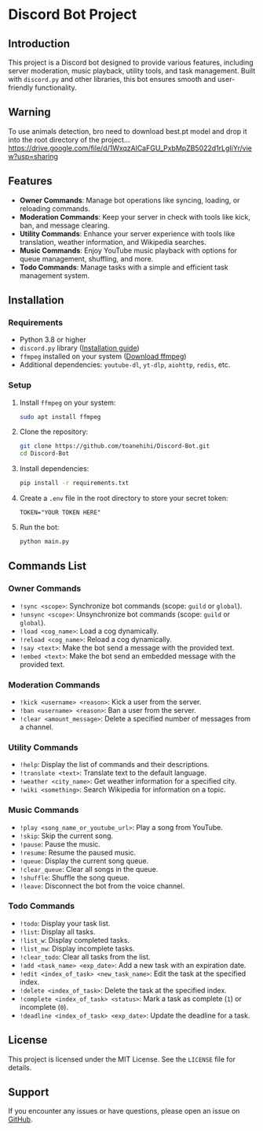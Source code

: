 
# Discord Bot Project

## Introduction
This project is a Discord bot designed to provide various features, including server moderation, music playback, utility tools, and task management. Built with `discord.py` and other libraries, this bot ensures smooth and user-friendly functionality.

## Warning
To use animals detection, bro need to download best.pt model and drop it into the root directory of the project...
https://drive.google.com/file/d/1WxqzAlCaFGU_PxbMpZB5022d1rLgIiYr/view?usp=sharing
## Features
- **Owner Commands**: Manage bot operations like syncing, loading, or reloading commands.
- **Moderation Commands**: Keep your server in check with tools like kick, ban, and message clearing.
- **Utility Commands**: Enhance your server experience with tools like translation, weather information, and Wikipedia searches.
- **Music Commands**: Enjoy YouTube music playback with options for queue management, shuffling, and more.
- **Todo Commands**: Manage tasks with a simple and efficient task management system.

## Installation
### Requirements
- Python 3.8 or higher
- `discord.py` library ([Installation guide](https://discordpy.readthedocs.io/en/stable/))
- `ffmpeg` installed on your system ([Download ffmpeg](https://ffmpeg.org/download.html))
- Additional dependencies: `youtube-dl`, `yt-dlp`, `aiohttp`, `redis`, etc.
### Setup
1. Install `ffmpeg` on your system:
   ```bash
   sudo apt install ffmpeg
   ```
2. Clone the repository:
   ```bash
   git clone https://github.com/toanehihi/Discord-Bot.git
   cd Discord-Bot
   ```
3. Install dependencies:
   ```bash
   pip install -r requirements.txt
   ```
4. Create a `.env` file in the root directory to store your secret token:
   ```
   TOKEN="YOUR TOKEN HERE"
   ```
5. Run the bot:
   ```bash
   python main.py
   ```

## Commands List
### Owner Commands
- `!sync <scope>`: Synchronize bot commands (scope: `guild` or `global`).
- `!unsync <scope>`: Unsynchronize bot commands (scope: `guild` or `global`).
- `!load <cog_name>`: Load a cog dynamically.
- `!reload <cog_name>`: Reload a cog dynamically.
- `!say <text>`: Make the bot send a message with the provided text.
- `!embed <text>`: Make the bot send an embedded message with the provided text.

### Moderation Commands
- `!kick <username> <reason>`: Kick a user from the server.
- `!ban <username> <reason>`: Ban a user from the server.
- `!clear <amount_message>`: Delete a specified number of messages from a channel.

### Utility Commands
- `!help`: Display the list of commands and their descriptions.
- `!translate <text>`: Translate text to the default language.
- `!weather <city_name>`: Get weather information for a specified city.
- `!wiki <something>`: Search Wikipedia for information on a topic.

### Music Commands
- `!play <song_name_or_youtube_url>`: Play a song from YouTube.
- `!skip`: Skip the current song.
- `!pause`: Pause the music.
- `!resume`: Resume the paused music.
- `!queue`: Display the current song queue.
- `!clear_queue`: Clear all songs in the queue.
- `!shuffle`: Shuffle the song queue.
- `!leave`: Disconnect the bot from the voice channel.

### Todo Commands
- `!todo`: Display your task list.
- `!list`: Display all tasks.
- `!list_w`: Display completed tasks.
- `!list_nw`: Display incomplete tasks.
- `!clear_todo`: Clear all tasks from the list.
- `!add <task_name> <exp_date>`: Add a new task with an expiration date.
- `!edit <index_of_task> <new_task_name>`: Edit the task at the specified index.
- `!delete <index_of_task>`: Delete the task at the specified index.
- `!complete <index_of_task> <status>`: Mark a task as complete (`1`) or incomplete (`0`).
- `!deadline <index_of_task> <exp_date>`: Update the deadline for a task.

## License
This project is licensed under the MIT License. See the `LICENSE` file for details.

## Support
If you encounter any issues or have questions, please open an issue on [GitHub](https://github.com/toanehihi/Discord-Bot/issues).
